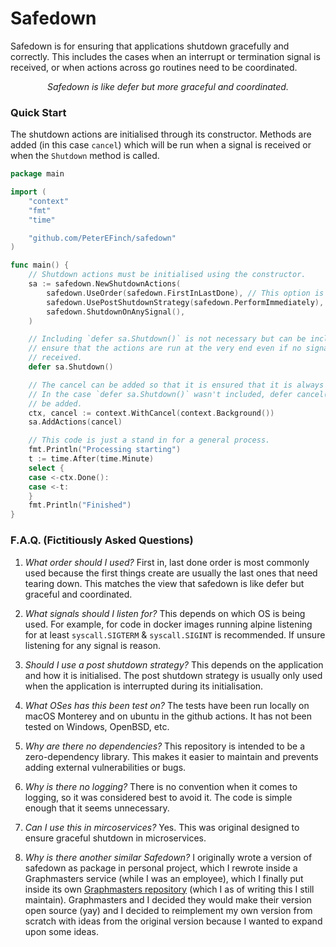 # Safedown

Safedown is for ensuring that applications shutdown gracefully and correctly. This includes the cases when an interrupt
or termination signal is received, or when actions across go routines need to be coordinated.

<p align="center">
<em>
Safedown is like defer but more graceful and coordinated.
</em>
</p>

### Quick Start

The shutdown actions are initialised through its constructor. Methods are added (in this case `cancel`) which will be
run when a signal is received or when the `Shutdown` method is called.

```go
package main

import (
	"context"
	"fmt"
	"time"

	"github.com/PeterEFinch/safedown"
)

func main() {
	// Shutdown actions must be initialised using the constructor.  
	sa := safedown.NewShutdownActions(
		safedown.UseOrder(safedown.FirstInLastDone), // This option is unnecessary because it is the default.
		safedown.UsePostShutdownStrategy(safedown.PerformImmediately),
		safedown.ShutdownOnAnySignal(),
	)

	// Including `defer sa.Shutdown()` is not necessary but can be included to 
	// ensure that the actions are run at the very end even if no signal is 
	// received.
	defer sa.Shutdown()

	// The cancel can be added so that it is ensured that it is always called.
	// In the case `defer sa.Shutdown()` wasn't included, defer cancel() should
	// be added.
	ctx, cancel := context.WithCancel(context.Background())
	sa.AddActions(cancel)

	// This code is just a stand in for a general process.
	fmt.Println("Processing starting")
	t := time.After(time.Minute)
	select {
	case <-ctx.Done():
	case <-t:
	}
	fmt.Println("Finished")
}
```

### F.A.Q. (Fictitiously Asked Questions)

1. *What order should I used?*
   First in, last done order is most commonly used because the first things create are usually the last ones that need
   tearing down. This matches the view that safedown is like defer but graceful and coordinated.

2. *What signals should I listen for?*
   This depends on which OS is being used. For example, for code in docker images running alpine listening for at
   least `syscall.SIGTERM` & `syscall.SIGINT` is recommended. If unsure listening for any signal is reason.

3. *Should I use a post shutdown strategy?*
   This depends on the application and how it is initialised. The post shutdown strategy is usually only used when the
   application is interrupted during its initialisation.

4. *What OSes has this been test on?*
   The tests have been run locally on macOS Monterey and on ubuntu in the github actions. It has not been tested on
   Windows, OpenBSD, etc.

5. *Why are there no dependencies?*
   This repository is intended to be a zero-dependency library. This makes it easier to maintain and prevents adding
   external vulnerabilities or bugs.

6. *Why is there no logging?*
   There is no convention when it comes to logging, so it was considered best to avoid it. The code is simple enough
   that it seems unnecessary.

7. *Can I use this in mircoservices?*
   Yes. This was original designed to ensure graceful shutdown in microservices.

8. *Why is there another similar Safedown?*
   I originally wrote a version of safedown as package in personal project, which I rewrote inside a Graphmasters
   service (while I was an employee), which I finally put inside its
   own [Graphmasters repository](github.com/Graphmasters/safedown) (which I as of writing this I still maintain).
   Graphmasters and I decided they would make their version open source (yay) and I decided to reimplement my own
   version from scratch with ideas from the original version because I wanted to expand upon some ideas.